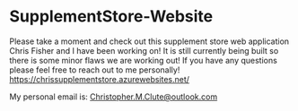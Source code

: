 # SupplementStore-Website
Please take a moment and check out this supplement store web application Chris Fisher and I have been working on! It is still currently being built so there is some minor flaws we are working out! If you have any questions please feel free to reach out to me personally! 
https://chrissupplementstore.azurewebsites.net/

My personal email is: Christopher.M.Clute@outlook.com

